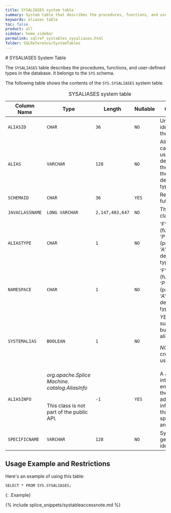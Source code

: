 ```yaml
---
title: SYSALIASES system table
summary: System table that describes the procedures, functions, and user-defined types in the database.
keywords: aliases table
toc: false
product: all
sidebar: home_sidebar
permalink: sqlref_systables_sysaliases.html
folder: SQLReference/SystemTables
---
```

<section>
<div class="TopicContent" data-swiftype-index="true" markdown="1">
# SYSALIASES System Table

The `SYSALIASES` table describes the procedures, functions, and
user-defined types in the database. It belongs to the `SYS` schema.

The following table shows the contents of the `SYS.SYSALIASES` system table.

<table>
    <caption>SYSALIASES system table</caption>
    <col />
    <col />
    <col />
    <col />
    <col />
    <thead>
        <tr>
            <th>Column Name</th>
            <th>Type</th>
            <th>Length</th>
            <th>Nullable</th>
            <th>Contents</th>
        </tr>
    </thead>
    <tbody>
        <tr>
            <td><code>ALIASID</code></td>
            <td><code>CHAR</code></td>
            <td><code>36</code></td>
            <td><code>NO</code></td>
            <td>Unique identifier for the alias</td>
        </tr>
        <tr>
            <td><code>ALIAS</code></td>
            <td><code>VARCHAR</code></td>
            <td><code>128</code></td>
            <td><code>NO</code></td>
            <td>Alias (in the case of a user-defined type, the name of the
			user-defined type)</td>
        </tr>
        <tr>
            <td><code>SCHEMAID</code></td>
            <td><code>CHAR</code></td>
            <td><code>36</code></td>
            <td><code>YES</code></td>
            <td>Reserved for future use</td>
        </tr>
        <tr>
            <td><code>JAVACLASSNAME</code></td>
            <td><code>LONG VARCHAR</code></td>
            <td><code>2,147,483,647</code></td>
            <td><code>NO</code></td>
            <td>The Java class name</td>
        </tr>
        <tr>
            <td><code>ALIASTYPE</code></td>
            <td><code>CHAR</code></td>
            <td><code>1</code></td>
            <td><code>NO</code></td>
            <td><em>'F'</em> (function), <em>'P'</em> (procedure),
			<em>'A'</em> (user-defined type)</td>
        </tr>
        <tr>
            <td><code>NAMESPACE</code></td>
            <td><code>CHAR</code></td>
            <td><code>1</code></td>
            <td><code>NO</code></td>
            <td><em>'F'</em> (function), <em>'P'</em> (procedure),
			<em>'A'</em> (user-defined type)</td>
        </tr>
        <tr>
            <td><code>SYSTEMALIAS</code></td>
            <td><code>BOOLEAN</code></td>
            <td><code>1</code></td>
            <td><code>NO</code></td>
            <td><em>YES</em> (system supplied or built-in alias)
			<p><em>NO</em> (alias created by a user)</p></td>
        </tr>
        <tr>
            <td><code>ALIASINFO</code></td>
            <td><em>org.apache.Splice Machine.
				catalog.AliasInfo</em>
                <br />
                <br />
                <p>This class is not part of the public API.</p>
            </td>
            <td><code>-1</code></td>
            <td><code>YES</code></td>
            <td>A Java interface that encapsulates the additional information
			that is specific to an alias</td>
        </tr>
        <tr>
            <td><code>SPECIFICNAME</code></td>
            <td><code>VARCHAR</code></td>
            <td><code>128</code></td>
            <td><code>NO</code></td>
            <td>System-generated identifier</td>
        </tr>
    </tbody>
</table>

## Usage Example and Restrictions

Here's an example of using this table:

```
SELECT * FROM SYS.SYSALIASES;
```
{: .Example}

{% include splice_snippets/systableaccessnote.md %}

</div>
</section>
